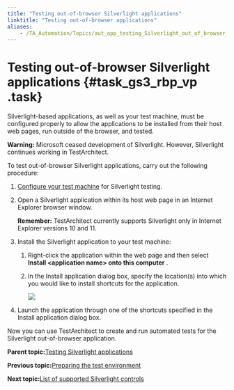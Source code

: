 ```yaml
--- 
title: "Testing out-of-browser Silverlight applications"
linktitle: "Testing out-of-browser applications"
aliases: 
    - /TA_Automation/Topics/aut_app_testing_Silverlight_out_of_browser_apps.html
---
```

# Testing out-of-browser Silverlight applications {#task_gs3_rbp_vp .task}

Silverlight-based applications, as well as your test machine, must be configured properly to allow the applications to be installed from their host web pages, run outside of the browser, and tested.

**Warning:** Microsoft ceased development of Silverlight. However, Silverlight continues working in TestArchitect.

To test out-of-browser Silverlight applications, carry out the following procedure:

1.  [Configure your test machine](aut_app_testing_Silverlight_apps_preparation.html) for Silverlight testing.

2.  Open a Silverlight application within its host web page in an Internet Explorer browser window.

    **Remember:** TestArchitect currently supports Silverlight only in Internet Explorer versions 10 and 11.

3.  Install the Silverlight application to your test machine:

    1.  Right-click the application within the web page and then select **Install <application name\> onto this computer** .

    2.  In the Install application dialog box, specify the location\(s\) into which you would like to install shortcuts for the application.

        ![](../Images/install_out_of_browser_Silverlight.png)

4.  Launch the application through one of the shortcuts specified in the Install application dialog box.


Now you can use TestArchitect to create and run automated tests for the Silverlight out-of-browser application.

**Parent topic:**[Testing Silverlight applications](../../TA_Automation/Topics/aut_app_testing_Silverlight_apps.html)

**Previous topic:**[Preparing the test environment](../../TA_Automation/Topics/aut_app_testing_Silverlight_preparing_environment.html)

**Next topic:**[List of supported Silverlight controls](../../TA_Automation/Topics/aut_app_testing_Silverlight_apps_supported_controls.html)

